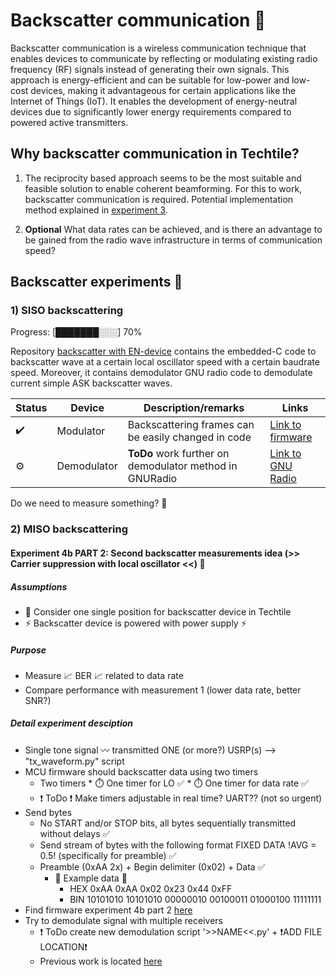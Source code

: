 # Backscatter communication 📡

Backscatter communication is a wireless communication technique that enables devices to communicate by reflecting or modulating existing radio frequency (RF) signals instead of generating their own signals. This approach is energy-efficient and can be suitable for low-power and low-cost devices, making it advantageous for certain applications like the Internet of Things (IoT). It enables the development of energy-neutral devices due to significantly lower energy requirements compared to powered active transmitters.

## Why backscatter communication in Techtile?

1) The reciprocity based approach seems to be the most suitable and feasible solution to enable coherent beamforming. For this to work, backscatter communication is required. Potential implementation method explained in [experiment 3](https://github.com/techtile-by-dramco/experiments/tree/main/03_geometry_based_beamforming).

2) **Optional** What data rates can be achieved, and is there an advantage to be gained from the radio wave infrastructure in terms of communication speed?


## Backscatter experiments 🧪

### 1) SISO backscattering

Progress: [███████░░░] 70%

Repository [backscatter with EN-device](https://github.com/techtile-by-dramco/EN-device-backscatter) contains the embedded-C code to backscatter wave at a certain local oscillator speed with a certain baudrate speed.
Moreover, it contains demodulator GNU radio code to demodulate current simple ASK backscatter waves.

| Status | Device | Description/remarks | Links | 
|-|-|-|-|
|✔️ | Modulator | Backscattering frames can be easily changed in code | [Link to firmware](https://github.com/techtile-by-dramco/EN-device-backscatter/tree/main/firmware-vscode) |
|⚙️ | Demodulator | **ToDo** work further on demodulator method in GNURadio | [Link to GNU Radio](https://github.com/techtile-by-dramco/EN-device-backscatter/tree/main/gnuradio/receiver) |

Do we need to measure something? 🤔

### 2) MISO backscattering



#### Experiment 4b PART 2: Second backscatter measurements idea (>> Carrier suppression with local oscillator <<) 🧪

##### Assumptions
* 📍 Consider one single position for backscatter device in Techtile
* ⚡ Backscatter device is powered with power supply ⚡
  
##### Purpose 
* Measure 📈 BER 📈 related to data rate
* Compare performance with measurement 1 (lower data rate, better SNR?)

##### Detail experiment desciption
* Single tone signal 〰️ transmitted ONE (or more?) USRP(s) --> "tx_waveform.py" script
* MCU firmware should backscatter data using two timers
	* Two timers 
    		* ⏱️ One timer for LO ✅
    		* ⏱️ One timer for data rate ✅
	* ❗ ToDo ❗ Make timers adjustable in real time? UART?? (not so urgent)
* Send bytes
	* No START and/or STOP bits, all bytes sequentially transmitted without delays ✅
	* Send stream of bytes with the following format FIXED DATA !AVG = 0.5! (specifically for preamble) ✅
 	* Preamble (0xAA 2x) + Begin delimiter (0x02) + Data ✅
    	*  📙 Example data 📙
	        *  HEX 0xAA 0xAA 0x02 0x23 0x44 0xFF
	        *  BIN 10101010 10101010 00000010 00100011 01000100 11111111
 * Find firmware experiment 4b part 2 [here](https://github.com/techtile-by-dramco/EN-device-backscatter/tree/main/firmware-vscode-exp-4b-part-2)
 * Try to demodulate signal with multiple receivers
 	* ❗ ToDo  create new demodulation script '>>NAME<<.py' + ❗ADD FILE LOCATION❗
  	* Previous work is located [here](https://github.com/techtile-by-dramco/EN-device-backscatter/tree/main/gnuradio/receiver)





